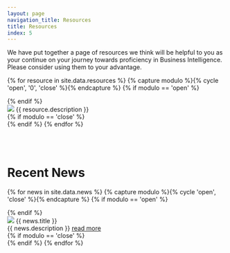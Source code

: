 ```yaml
---
layout: page
navigation_title: Resources
title: Resources
index: 5
---
```


We have put together a page of resources we think will be helpful to you as your continue on your journey towards proficiency in Business Intelligence. Please consider using them to your advantage.

{% for resource in site.data.resources %}
{% capture modulo %}{% cycle 'open', '0', 'close' %}{% endcapture %}
{% if modulo == 'open' %}
<div class="row" style="margin: 0px">
{% endif %}
    <div class="col-sm-12 col-md-4">
        <a href="{{ resource.url }}"><img src="{{ resource.photo }}"></a>
        {{ resource.description }}
    </div>
{% if modulo == 'close' %}
</div>
{% endif %}
{% endfor %}

<br /><br />
# Recent News

{% for news in site.data.news %}
{% capture modulo %}{% cycle 'open', 'close' %}{% endcapture %}
{% if modulo == 'open' %}
<div class="row">
{% endif %}
    <div class="col-sm-12 col-md-6 lg-top-offset">
        <a href="{{ news.url }}"><img src="{{ news.photo }}"></a>
        <span class="news-title">{{ news.title }}</span><br />
        {{ news.description }} <a href="{{ news.url }}">read more</a>
    </div>
{% if modulo == 'close' %}
</div>
{% endif %}
{% endfor %}